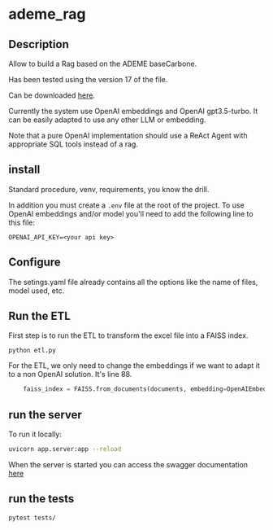 # ademe_rag

## Description
Allow to build a Rag based on the ADEME baseCarbone.

Has been tested using the version 17 of the file.

Can be downloaded [here](https://www.data.gouv.fr/fr/datasets/base-carbone-complete-de-lademe-en-francais-v17-0/). 

Currently the system use OpenAI embeddings and OpenAI gpt3.5-turbo. It can be easily adapted to use any other LLM or embedding.

Note that a pure OpenAI implementation should use a ReAct Agent with appropriate SQL tools instead of a rag.

## install

Standard procedure, venv, requirements, you know the drill.

In addition you must create a `.env` file at the root of the project. To use OpenAI embeddings and/or model you'll need to add the following line to this file:
```
OPENAI_API_KEY=<your api key>
```

## Configure

The setings.yaml file already contains all the options like the name of files, model used, etc.

## Run the ETL

First step is to run the ETL to transform the excel file into a FAISS index.

```
python etl.py
```

For the ETL, we only need to change the embeddings if we want to adapt it to a non OpenAI solution. It's line 88.

```python
    faiss_index = FAISS.from_documents(documents, embedding=OpenAIEmbeddings())
```

## run the server

To run it locally:

```bash
uvicorn app.server:app --reload
```

When the server is started you can access the swagger documentation [here](http://127.0.0.1:8000/docs
)

## run the tests

```
pytest tests/
```
